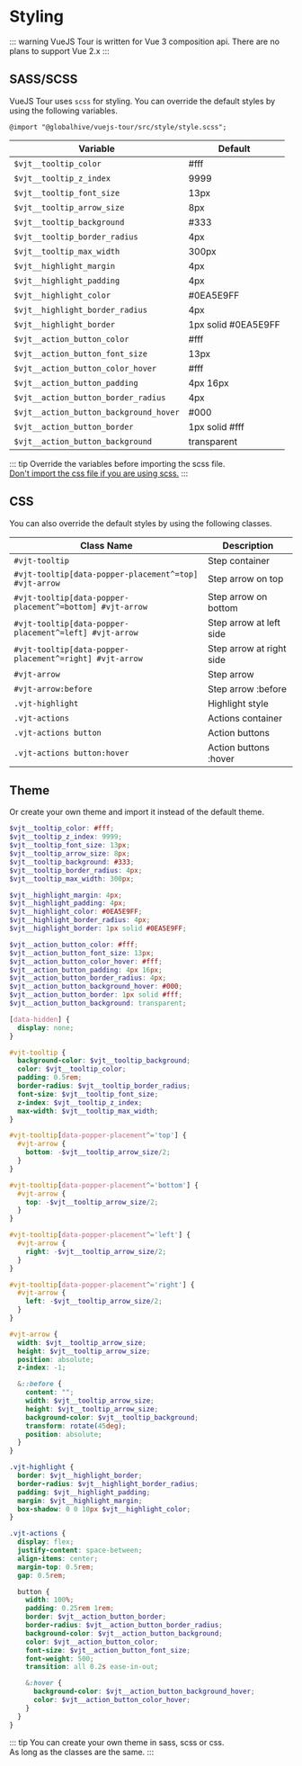 # Styling

::: warning
VueJS Tour is written for Vue 3 composition api. There are no plans to support Vue 2.x
:::

## SASS/SCSS

VueJS Tour uses `scss` for styling. You can override the default styles by using the following variables.
    
```scss:no-line-numbers
@import "@globalhive/vuejs-tour/src/style/style.scss";
```

| Variable                               | Default             |
|----------------------------------------|---------------------|
| `$vjt__tooltip_color`                  | #fff                |
| `$vjt__tooltip_z_index`                | 9999                |
| `$vjt__tooltip_font_size`              | 13px                |
| `$vjt__tooltip_arrow_size`             | 8px                 |
| `$vjt__tooltip_background`             | #333                |
| `$vjt__tooltip_border_radius`          | 4px                 |
| `$vjt__tooltip_max_width`              | 300px               |
| `$vjt__highlight_margin`               | 4px                 |
| `$vjt__highlight_padding`              | 4px                 |
| `$vjt__highlight_color`                | #0EA5E9FF           |
| `$vjt__highlight_border_radius`        | 4px                 |
| `$vjt__highlight_border`               | 1px solid #0EA5E9FF |
| `$vjt__action_button_color`            | #fff                |
| `$vjt__action_button_font_size`        | 13px                |
| `$vjt__action_button_color_hover`      | #fff                |
| `$vjt__action_button_padding`          | 4px 16px            |
| `$vjt__action_button_border_radius`    | 4px                 |
| `$vjt__action_button_background_hover` | #000                |
| `$vjt__action_button_border`           | 1px solid #fff      |
| `$vjt__action_button_background`       | transparent         |

::: tip
Override the variables before importing the scss file.<br>
<u>Don't import the css file if you are using scss.</u>
:::

## CSS

You can also override the default styles by using the following classes.


| Class Name                                               | Description              |
|----------------------------------------------------------|--------------------------|
| `#vjt-tooltip`                                           | Step container           |
| `#vjt-tooltip[data-popper-placement^=top] #vjt-arrow`    | Step arrow on top        |
| `#vjt-tooltip[data-popper-placement^=bottom] #vjt-arrow` | Step arrow on bottom     |
| `#vjt-tooltip[data-popper-placement^=left] #vjt-arrow`   | Step arrow at left side  |
| `#vjt-tooltip[data-popper-placement^=right] #vjt-arrow`  | Step arrow at right side |
| `#vjt-arrow`                                             | Step arrow               |
| `#vjt-arrow:before`                                      | Step arrow :before       |
| `.vjt-highlight`                                         | Highlight style          |
| `.vjt-actions`                                           | Actions container        |
| `.vjt-actions button`                                    | Action buttons           |
| `.vjt-actions button:hover`                              | Action buttons :hover    |


## Theme

Or create your own theme and import it instead of the default theme.

```scss
$vjt__tooltip_color: #fff;
$vjt__tooltip_z_index: 9999;
$vjt__tooltip_font_size: 13px;
$vjt__tooltip_arrow_size: 8px;
$vjt__tooltip_background: #333;
$vjt__tooltip_border_radius: 4px;
$vjt__tooltip_max_width: 300px;

$vjt__highlight_margin: 4px;
$vjt__highlight_padding: 4px;
$vjt__highlight_color: #0EA5E9FF;
$vjt__highlight_border_radius: 4px;
$vjt__highlight_border: 1px solid #0EA5E9FF;

$vjt__action_button_color: #fff;
$vjt__action_button_font_size: 13px;
$vjt__action_button_color_hover: #fff;
$vjt__action_button_padding: 4px 16px;
$vjt__action_button_border_radius: 4px;
$vjt__action_button_background_hover: #000;
$vjt__action_button_border: 1px solid #fff;
$vjt__action_button_background: transparent;

[data-hidden] {
  display: none;
}

#vjt-tooltip {
  background-color: $vjt__tooltip_background;
  color: $vjt__tooltip_color;
  padding: 0.5rem;
  border-radius: $vjt__tooltip_border_radius;
  font-size: $vjt__tooltip_font_size;
  z-index: $vjt__tooltip_z_index;
  max-width: $vjt__tooltip_max_width;
}

#vjt-tooltip[data-popper-placement^='top'] {
  #vjt-arrow {
    bottom: -$vjt__tooltip_arrow_size/2;
  }
}

#vjt-tooltip[data-popper-placement^='bottom'] {
  #vjt-arrow {
    top: -$vjt__tooltip_arrow_size/2;
  }
}

#vjt-tooltip[data-popper-placement^='left'] {
  #vjt-arrow {
    right: -$vjt__tooltip_arrow_size/2;
  }
}

#vjt-tooltip[data-popper-placement^='right'] {
  #vjt-arrow {
    left: -$vjt__tooltip_arrow_size/2;
  }
}

#vjt-arrow {
  width: $vjt__tooltip_arrow_size;
  height: $vjt__tooltip_arrow_size;
  position: absolute;
  z-index: -1;

  &::before {
    content: "";
    width: $vjt__tooltip_arrow_size;
    height: $vjt__tooltip_arrow_size;
    background-color: $vjt__tooltip_background;
    transform: rotate(45deg);
    position: absolute;
  }
}

.vjt-highlight {
  border: $vjt__highlight_border;
  border-radius: $vjt__highlight_border_radius;
  padding: $vjt__highlight_padding;
  margin: $vjt__highlight_margin;
  box-shadow: 0 0 10px $vjt__highlight_color;
}

.vjt-actions {
  display: flex;
  justify-content: space-between;
  align-items: center;
  margin-top: 0.5rem;
  gap: 0.5rem;

  button {
    width: 100%;
    padding: 0.25rem 1rem;
    border: $vjt__action_button_border;
    border-radius: $vjt__action_button_border_radius;
    background-color: $vjt__action_button_background;
    color: $vjt__action_button_color;
    font-size: $vjt__action_button_font_size;
    font-weight: 500;
    transition: all 0.2s ease-in-out;

    &:hover {
      background-color: $vjt__action_button_background_hover;
      color: $vjt__action_button_color_hover;
    }
  }
}
```
::: tip
You can create your own theme in sass, scss or css.<br>
As long as the classes are the same.
:::
